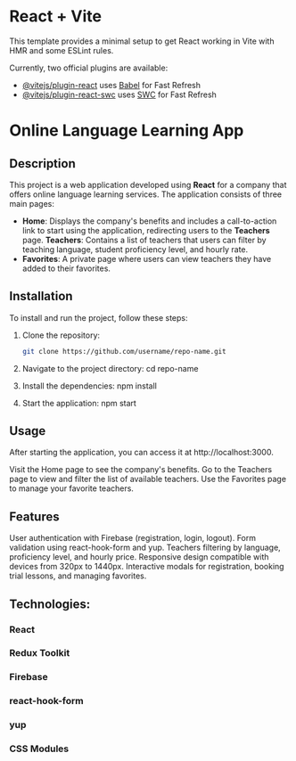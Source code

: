 # React + Vite

This template provides a minimal setup to get React working in Vite with HMR and some ESLint rules.

Currently, two official plugins are available:

- [@vitejs/plugin-react](https://github.com/vitejs/vite-plugin-react/blob/main/packages/plugin-react/README.md) uses [Babel](https://babeljs.io/) for Fast Refresh
- [@vitejs/plugin-react-swc](https://github.com/vitejs/vite-plugin-react-swc) uses [SWC](https://swc.rs/) for Fast Refresh

# Online Language Learning App

## Description

This project is a web application developed using **React** for a company that offers online language learning services. The application consists of three main pages:

- **Home**: Displays the company's benefits and includes a call-to-action link to start using the application, redirecting users to the **Teachers** page.
  **Teachers**: Contains a list of teachers that users can filter by teaching language, student proficiency level, and hourly rate.
- **Favorites**: A private page where users can view teachers they have added to their favorites.

## Installation

To install and run the project, follow these steps:

1. Clone the repository:

   ```bash
   git clone https://github.com/username/repo-name.git

   ```

2. Navigate to the project directory:
   cd repo-name

3. Install the dependencies:
   npm install

4. Start the application:
   npm start

## Usage

After starting the application, you can access it at http://localhost:3000.

Visit the Home page to see the company's benefits.
Go to the Teachers page to view and filter the list of available teachers.
Use the Favorites page to manage your favorite teachers.

## Features

User authentication with Firebase (registration, login, logout).
Form validation using react-hook-form and yup.
Teachers filtering by language, proficiency level, and hourly price.
Responsive design compatible with devices from 320px to 1440px.
Interactive modals for registration, booking trial lessons, and managing favorites.

## Technologies:

### React

### Redux Toolkit

### Firebase

### react-hook-form

### yup

### CSS Modules
